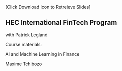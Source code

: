 [Click Download Icon to Retreieve Slides]
## HEC International FinTech Program

with Patrick Legland

Course materials:

AI and Machine Learning in Finance

Maxime Tchibozo
